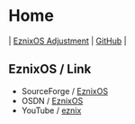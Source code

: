 

# Home

| [EznixOS Adjustment](https://samwhelp.github.io/eznixos-adjustment/) | [GitHub](https://github.com/samwhelp/eznixos-adjustment) |


## EznixOS / Link

* SourceForge / [EznixOS](https://sourceforge.net/projects/eznixos/)
* OSDN / [EznixOS](https://osdn.net/projects/eznix-os/)
* YouTube / [eznix](https://www.youtube.com/c/eznix/videos)
